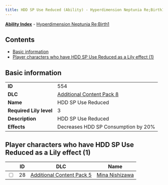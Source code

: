 ```yaml
---
title: HDD SP Use Reduced (Ability) - Hyperdimension Neptunia Re;Birth1
---
```


[**Ability Index**](/neptunia/rb1/ability/index.html) - [Hyperdimension Neptunia Re;Birth1](/neptunia/rb1)

## Contents

- [Basic information](#basic-information)
- [Player characters who have HDD SP Use Reduced as a Lily effect (1)](#player-characters-who-have-hdd-sp-use-reduced-as-a-lily-effect-1)

## Basic information

|   |   |
| -- | -- |
| **ID** | 554 |
| **DLC** | [Additional Content Pack 8](/neptunia/rb1/dlc/17-pack8.html) |
| **Name** | HDD SP Use Reduced |
| **Required Lily level** | 3 |
| **Description** | HDD SP Use Reduced |
| **Effects** | Decreases HDD SP Consumption by 20% |


## Player characters who have HDD SP Use Reduced as a Lily effect (1)

|    | ID | DLC | Name |
| -- | -- | --- | ---- |
| <input type="checkbox" id="rb1-player-14-28" class="trackbox" /> | 28 | [Additional Content Pack 5](/neptunia/rb1/dlc/14-pack5.html) | [Mina Nishizawa](/neptunia/rb1/player/14-28-mina-nishizawa.html) |
